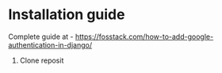 # Installation guide

Complete guide at - https://fosstack.com/how-to-add-google-authentication-in-django/

1) Clone reposit